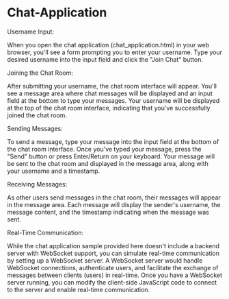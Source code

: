 # Chat-Application

Username Input:

When you open the chat application (chat_application.html) in your web browser, you'll see a form prompting you to enter your username.
Type your desired username into the input field and click the "Join Chat" button.

Joining the Chat Room:

After submitting your username, the chat room interface will appear.
You'll see a message area where chat messages will be displayed and an input field at the bottom to type your messages.
Your username will be displayed at the top of the chat room interface, indicating that you've successfully joined the chat room.

Sending Messages:

To send a message, type your message into the input field at the bottom of the chat room interface.
Once you've typed your message, press the "Send" button or press Enter/Return on your keyboard.
Your message will be sent to the chat room and displayed in the message area, along with your username and a timestamp.

Receiving Messages:

As other users send messages in the chat room, their messages will appear in the message area.
Each message will display the sender's username, the message content, and the timestamp indicating when the message was sent.

Real-Time Communication:

While the chat application sample provided here doesn't include a backend server with WebSocket support, you can simulate real-time communication by setting up a WebSocket server.
A WebSocket server would handle WebSocket connections, authenticate users, and facilitate the exchange of messages between clients (users) in real-time.
Once you have a WebSocket server running, you can modify the client-side JavaScript code to connect to the server and enable real-time communication.
